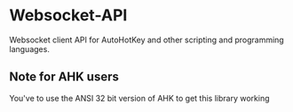 Websocket-API
=============

Websocket client API for AutoHotKey and other scripting and programming languages.

Note for AHK users
---------------------
You've to use the ANSI 32 bit version of AHK to get this library working
